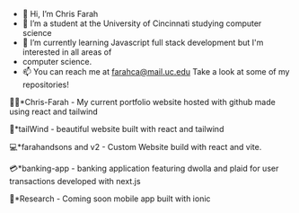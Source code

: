 - 👋 Hi, I’m Chris Farah
- 👀 I’m a student at the University of Cincinnati studying computer science 
- 🌱 I’m currently learning Javascript full stack development but I'm interested in all areas of
- computer science.
- 📫 You can reach me at farahca@mail.uc.edu
Take a look at some of my repositories!

🏋️‍♂️*Chris-Farah - My current portfolio website hosted with github made using react and tailwind

🤖*tailWind - beautiful website built with react and tailwind

💻*farahandsons and v2 - Custom Website build with react and vite.

💳*banking-app - banking application featuring dwolla and plaid for user transactions developed with next.js

📲*Research - Coming soon mobile app built with ionic 

<!---
farahcaa/farahcaa is a ✨ special ✨ repository because its `README.md` (this file) appears on your GitHub profile.
You can click the Preview link to take a look at your changes.
--->
